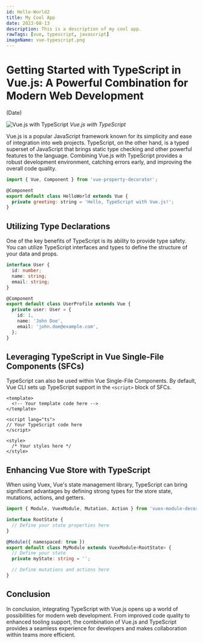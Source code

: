 ```yaml
---
id: Hello-World2
title: My Cool App
date: 2023-08-13
description: This is a description of my cool app.
rawTags: [vue, typescript, javascript]
imageName: vue-typescript.png
---
```


# Getting Started with TypeScript in Vue.js: A Powerful Combination for Modern Web Development

(Date)

![Vue.js with TypeScript](https://yourwebsite.com/images/vue-typescript-image1.jpg)
*Vue.js with TypeScript*

Vue.js is a popular JavaScript framework known for its simplicity and ease of integration into web projects. TypeScript, on the other hand, is a typed superset of JavaScript that brings static type checking and other powerful features to the language. Combining Vue.js with TypeScript provides a robust development environment, catching errors early, and improving the overall code quality.

```js
import { Vue, Component } from 'vue-property-decorator';

@Component
export default class HelloWorld extends Vue {
  private greeting: string = 'Hello, TypeScript with Vue.js!';
}
```
## Utilizing Type Declarations

One of the key benefits of TypeScript is its ability to provide type safety. You can utilize TypeScript interfaces and types to define the structure of your data and props.

```typescript
interface User {
  id: number;
  name: string;
  email: string;
}

@Component
export default class UserProfile extends Vue {
  private user: User = {
    id: 1,
    name: 'John Doe',
    email: 'john.doe@example.com',
  };
}
```

## Leveraging TypeScript in Vue Single-File Components (SFCs)

TypeScript can also be used within Vue Single-File Components. By default, Vue CLI sets up TypeScript support in the `<script>` block of SFCs.

``` vue
<template>
  <!-- Your template code here -->
</template>

<script lang="ts">
// Your TypeScript code here
</script>

<style>
  /* Your styles here */
</style>
```

## Enhancing Vue Store with TypeScript

When using Vuex, Vue's state management library, TypeScript can bring significant advantages by defining strong types for the store state, mutations, actions, and getters.

```typescript
import { Module, VuexModule, Mutation, Action } from 'vuex-module-decorators';

interface RootState {
  // Define your state properties here
}

@Module({ namespaced: true })
export default class MyModule extends VuexModule<RootState> {
  // Define your state
  private myState: string = '';

  // Define mutations and actions here
}
```

## Conclusion

In conclusion, integrating TypeScript with Vue.js opens up a world of possibilities for modern web development. From improved code quality to enhanced tooling support, the combination of Vue.js and TypeScript provides a seamless experience for developers and makes collaboration within teams more efficient.

